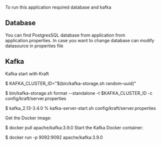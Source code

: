 To run this application required database and kafka

Database
-----------
You can find PostgresSQL database from application from application.properties. In case you want to change database can modify datasource in properties file

Kafka
-----------
Kafka start with Kraft

$ KAFKA_CLUSTER_ID="$(bin/kafka-storage.sh random-uuid)"

$ bin/kafka-storage.sh format --standalone -t $KAFKA_CLUSTER_ID -c config/kraft/server.properties

$ kafka_2.13-3.4.0 % kafka-server-start.sh config/kraft/server.properties

Get the Docker image:

$ docker pull apache/kafka:3.9.0
Start the Kafka Docker container:

$ docker run -p 9092:9092 apache/kafka:3.9.0
